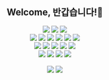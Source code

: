 <h2 align="center"> Welcome, 반갑습니다!👋 </h2>
<div align="center">
  <a href="https://www.instagram.com/d0_.yxn_" target="_blank"><img src="https://img.shields.io/badge/Instagram-E4405F.svg?style=for-the-badge&logo=Instagram&logoColor=white"/></a>
  <a href="https://www.youtube.com/channel/UC8sUzhRqdKGUql0BgHVJ3jQ" target="_blank"><img src="https://img.shields.io/badge/YouTube-%23FF0000.svg?style=for-the-badge&logo=YouTube&logoColor=white"/></a>
  <a href="https://blog.naver.com/d0yxn" target="_blank"><img src="https://img.shields.io/badge/Blog-03C75A.svg?style=for-the-badge&logo=Naver&logoColor=white"/></a>
  <br/>
  <img src="https://img.shields.io/badge/Dart-0175C2.svg?style=for-the-badge&logo=Dart&logoColor=white"/>
  <img src="https://img.shields.io/badge/Flutter-02569B.svg?style=for-the-badge&logo=Flutter&logoColor=white"/>
  <img src="https://img.shields.io/badge/HTML-E34F26.svg?style=for-the-badge&logo=HTML5&logoColor=white"/>
  <img src="https://img.shields.io/badge/CSS-1572B6.svg?style=for-the-badge&logo=CSS3&logoColor=white"/>
  <img src="https://img.shields.io/badge/C-004482.svg?style=for-the-badge&logo=C&logoColor=white"/>
  <img src="https://img.shields.io/badge/C++-00599C.svg?style=for-the-badge&logo=cplusplus&logoColor=white"/>
  <br/>
  <img src="https://img.shields.io/badge/Figma-F24E1E.svg?style=for-the-badge&logo=Figma&logoColor=white"/>
  <img src="https://img.shields.io/badge/github-%23121011.svg?style=for-the-badge&logo=github&logoColor=white"/>
  <img src="https://img.shields.io/badge/Notion-000000.svg?style=for-the-badge&logo=Notion&logoColor=white"/>
  <img src="https://img.shields.io/badge/Discord-%235865F2.svg?style=for-the-badge&logo=discord&logoColor=white"/>
  <img src="https://img.shields.io/badge/Slack-4A154B?style=for-the-badge&logo=slack&logoColor=white"/> 
  <br/>
  <img src="https://img.shields.io/badge/Visual%20Studio%20Code-0078d7.svg?style=for-the-badge&logo=visual-studio-code&logoColor=white"/>
  <img src="https://img.shields.io/badge/Android%20Studio-3DDC84.svg?style=for-the-badge&logo=android-studio&logoColor=white"/>
  <img src="https://img.shields.io/badge/-Arduino-00979D?style=for-the-badge&logo=Arduino&logoColor=white"/>
  <img src="https://img.shields.io/badge/Firebase-039BE5?style=for-the-badge&logo=Firebase&logoColor=white"/>
  <br/><br/>
  <img src="https://github-readme-stats.vercel.app/api/top-langs/?username=dodo07070707&layout=compact">
  <img src="https://github-readme-stats.vercel.app/api?username=dodo07070707&include_all_commits=true&theme=vue&hide_border=true&count_private=true)](https://github.com/dodo07070707/github-readme-stats">
  
</div>

